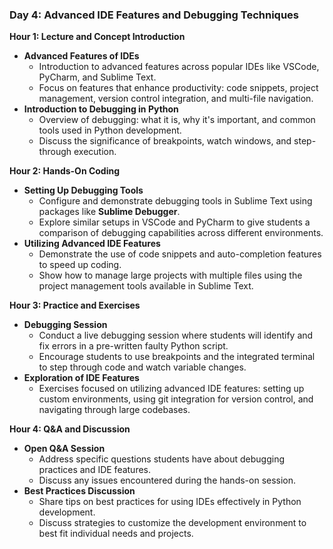 ### Day 4: Advanced IDE Features and Debugging Techniques

**Hour 1: Lecture and Concept Introduction**

-   **Advanced Features of IDEs**
    -   Introduction to advanced features across popular IDEs like VSCode, PyCharm, and Sublime Text.
    -   Focus on features that enhance productivity: code snippets, project management, version control integration, and multi-file navigation.
-   **Introduction to Debugging in Python**
    -   Overview of debugging: what it is, why it's important, and common tools used in Python development.
    -   Discuss the significance of breakpoints, watch windows, and step-through execution.

**Hour 2: Hands-On Coding**

-   **Setting Up Debugging Tools**
    -   Configure and demonstrate debugging tools in Sublime Text using packages like **Sublime Debugger**.
    -   Explore similar setups in VSCode and PyCharm to give students a comparison of debugging capabilities across different environments.
-   **Utilizing Advanced IDE Features**
    -   Demonstrate the use of code snippets and auto-completion features to speed up coding.
    -   Show how to manage large projects with multiple files using the project management tools available in Sublime Text.

**Hour 3: Practice and Exercises**

-   **Debugging Session**
    -   Conduct a live debugging session where students will identify and fix errors in a pre-written faulty Python script.
    -   Encourage students to use breakpoints and the integrated terminal to step through code and watch variable changes.
-   **Exploration of IDE Features**
    -   Exercises focused on utilizing advanced IDE features: setting up custom environments, using git integration for version control, and navigating through large codebases.

**Hour 4: Q&A and Discussion**

-   **Open Q&A Session**
    -   Address specific questions students have about debugging practices and IDE features.
    -   Discuss any issues encountered during the hands-on session.
-   **Best Practices Discussion**
    -   Share tips on best practices for using IDEs effectively in Python development.
    -   Discuss strategies to customize the development environment to best fit individual needs and projects.